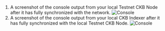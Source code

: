 1. A screenshot of the console output from your local Testnet CKB Node after it has fully synchronized with the network.
![Console](https://github.com/PostMan56/Nervos-BTS-Gitcoin/blob/main/Nervos-00/Nervos-Node.jpg)
3. A screenshot of the console output from your local CKB Indexer after it has fully synchronized with the local Testnet CKB Node.
![Console](https://github.com/PostMan56/Nervos-BTS-Gitcoin/blob/main/Nervos-00/Nervos-Indexer.jpg)
